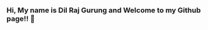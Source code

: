 ### Hi, My name is Dil Raj Gurung and Welcome to my Github page!! 👋

<!--
**psygorkhali/psygorkhali** is a ✨ _special_ ✨ repository because its `README.md` (this file) appears on your GitHub profile.

### What do i do?

<img alt="React" src="https://img.shields.io/badge/MySQL-4479A1?logo=MySQL&logoColor=white&style=for-the-badge" />
